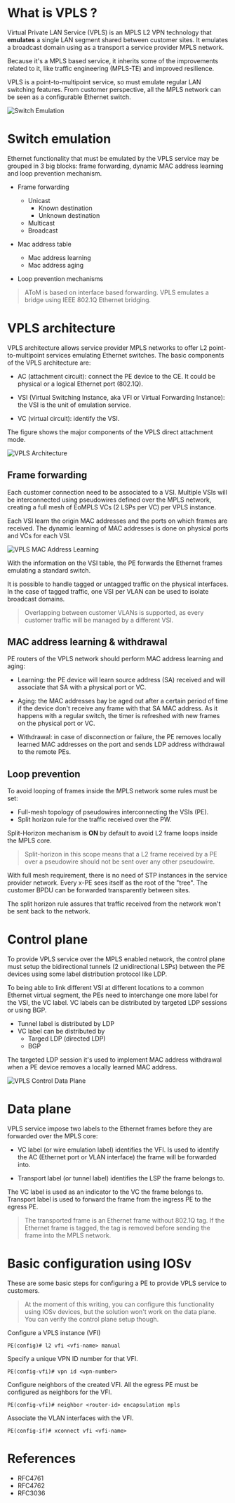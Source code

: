 

# What is VPLS ?

Virtual Private LAN Service (VPLS) is an MPLS L2 VPN technology that **emulates** a single LAN segment shared between customer sites. It emulates a broadcast domain using as a transport a service provider MPLS network.

Because it's a MPLS based service, it inherits some of the improvements related to it, like traffic engineering (MPLS-TE) and improved resilience.

VPLS is a point-to-multipoint service, so must emulate regular LAN switching features. From customer perspective, all the MPLS network can be seen as a configurable Ethernet switch.


![Switch Emulation](images/vpls-switch-emulation.png "Switch Emulation")



# Switch emulation

Ethernet functionality that must be emulated by the VPLS service may be grouped in 3 big blocks: frame forwarding, dynamic MAC address learning and loop prevention mechanism.

* Frame forwarding
  * Unicast
    * Known destination
    * Unknown destination
  * Multicast
  * Broadcast



* Mac address table
  * Mac address learning
  * Mac address aging


* Loop prevention mechanisms

> AToM is based on interface based forwarding.
> VPLS emulates a bridge using IEEE 802.1Q Ethernet bridging.



# VPLS architecture

VPLS architecture allows service provider MPLS networks to offer L2 point-to-multipoint services emulating Ethernet switches. The basic components of the VPLS architecture are:

* AC (attachment circuit): connect the PE device to the CE. It could be physical or a logical Ethernet port (802.1Q).

* VSI (Virtual Switching Instance, aka VFI or Virtual Forwarding Instance): the VSI is the unit of emulation service.

* VC (virtual circuit): identify the VSI.

The figure shows the major components of the VPLS direct attachment mode.



![VPLS Architecture](images/vpls-architecture-components.png "VPLS Architecture")






## Frame forwarding

Each customer connection need to be associated to a VSI. Multiple VSIs will be interconnected using pseudowires defined over the MPLS network, creating a full mesh of EoMPLS VCs (2 LSPs per VC) per VPLS instance.

Each VSI learn the origin MAC addresses and the ports on which frames are received. The dynamic learning of MAC addresses is done on physical ports and VCs for each VSI.


![VPLS MAC Address Learning](images/vpls-mac-address-learning.png "VPLS MAC Address Learning")


With the information on the VSI table, the PE forwards the Ethernet frames emulating a standard switch.

It is possible to handle tagged or untagged traffic on the physical interfaces. In the case of tagged traffic, one VSI per VLAN can be used to isolate broadcast domains.

> Overlapping between customer VLANs is supported, as every customer traffic will be managed by a different VSI.






## MAC address learning & withdrawal

PE routers of the VPLS network should perform MAC address learning and aging:

* Learning: the PE device will learn source address (SA) received and will associate that SA with a physical port or VC.

* Aging: the MAC addresses bay be aged out after a certain period of time if the device don't receive any frame with that SA MAC address. As it happens with a regular switch, the timer is refreshed with new frames on the physical port or VC.

* Withdrawal: in case of disconnection or failure, the PE removes locally learned MAC addresses on the port and sends LDP address withdrawal to the remote PEs.



## Loop prevention

To avoid looping of frames inside the MPLS network some rules must be set:

* Full-mesh topology of pseudowires interconnecting the VSIs (PE).
* Split horizon rule for the traffic received over the PW.

Split-Horizon mechanism is **ON** by default to avoid L2 frame loops inside the MPLS core.

> Split-horizon in this scope means that a L2 frame received by a PE over a pseudowire should not be sent over any other pseudowire.

With full mesh requirement, there is no need of STP instances in the service provider network. Every x-PE sees itself as the root of the "tree". The customer BPDU can be forwarded transparently between sites.

The split horizon rule assures that traffic received from the network won't be sent back to the network.





# Control plane

To provide VPLS service over the MPLS enabled network, the control plane must setup the bidirectional tunnels (2 unidirectional LSPs) between the PE devices using some label distribution protocol like LDP.

To being able to link different VSI at different locations to a common Ethernet virtual segment, the PEs need to interchange one more label for the VSI, the VC label. VC labels can be distributed by targeted LDP sessions or using BGP.

* Tunnel label is distributed by LDP
* VC label can be distributed by
  * Targed LDP (directed LDP)
  * BGP

The targeted LDP session it's used to implement MAC address withdrawal when a PE device removes a locally learned MAC address.

![VPLS Control Data Plane](images/vpls-control-data-plane.png "VPLS Control Data Plane")



# Data plane


VPLS service impose two labels to the Ethernet frames before they are forwarded over the MPLS core:

* VC label (or wire emulation label) identifies the VFI. Is used to identify the AC (Ethernet port or VLAN interface) the frame will be forwarded into.

* Transport label (or tunnel label) identifies the LSP the frame belongs to.

The VC label is used as an indicator to the VC the frame belongs to. Transport label is used to forward the frame from the ingress PE to the egress PE.

> The transported frame is an Ethernet frame without 802.1Q tag. If the Ethernet frame is tagged, the tag is removed before sending the frame into the MPLS network.


# Basic configuration using IOSv

These are some basic steps for configuring a PE to provide VPLS service to customers.

> At the moment of this writing, you can configure this functionality using IOSv devices, but the solution won't work on the data plane. You can verify the control plane setup though.


Configure a VPLS instance (VFI)

```PE(config)# l2 vfi <vfi-name> manual```

Specify a unique VPN ID number for that VFI.

```PE(config-vfi)# vpn id <vpn-number>```

Configure neighbors of the created VFI. All the egress PE must be configured as neighbors for the VFI.

```PE(config-vfi)# neighbor <router-id> encapsulation mpls```

Associate the VLAN interfaces with the VFI.

```PE(config-if)# xconnect vfi <vfi-name>```





# References

* RFC4761
* RFC4762
* RFC3036
